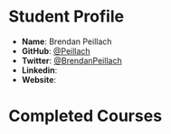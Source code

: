 # Student Profile

- **Name**: Brendan Peillach
- **GitHub**: [@Peillach](https://github.com/Peillach)
- **Twitter**: [@BrendanPeillach](https://twitter.com/Peillach)
- **Linkedin**: []()
- **Website**: []()

# Completed Courses
